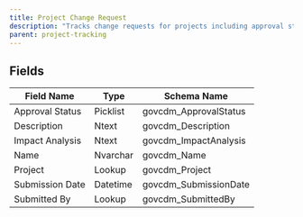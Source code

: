 ```yaml
---
title: Project Change Request
description: "Tracks change requests for projects including approval status, impact analysis, and submission metadata."
parent: project-tracking
---
```


## Fields

| Field Name | Type | Schema Name |
|------------|------|-------------|
| Approval Status | Picklist | govcdm_ApprovalStatus |
| Description | Ntext | govcdm_Description |
| Impact Analysis | Ntext | govcdm_ImpactAnalysis |
| Name | Nvarchar | govcdm_Name |
| Project | Lookup | govcdm_Project |
| Submission Date | Datetime | govcdm_SubmissionDate |
| Submitted By | Lookup | govcdm_SubmittedBy |
